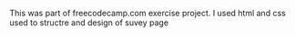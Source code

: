 This was part of freecodecamp.com exercise project.
I used html and css used to structre and design of suvey page
